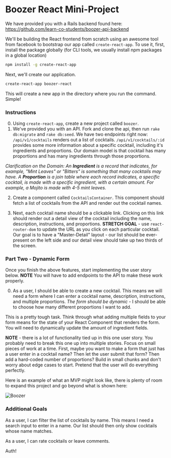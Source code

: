# Boozer React Mini-Project

We have provided you with a Rails backend found here:
https://github.com/learn-co-students/boozer-api-backend

We'll be building the React frontend from scratch using an awesome tool from facebook to bootstrap our app called `create-react-app`. To use it, first, install the package globally (for CLI tools, we usually install npm packages in a global location)

```bash
npm install -g create-react-app
```

Next, we'll create our application.

```bash
create-react-app boozer-react
```

This will create a new app in the directory where you run the command. Simple!

### Instructions

0. Using `create-react-app`, create a new project called `boozer`.
1. We've provided you with an API. Fork and clone the api, then run `rake db:migrate` and `rake db:seed`. We have two endpoints right now: `/api/v1/cocktails` renders out a list of cocktails. `/api/v1/cocktails/:id` provides some more information about a specific cocktail, including it's ingredients and proportions. Our domain model is that  cocktail has many proportions and has many ingredients through those proportions.

_Clarification on the Domain: An **Ingredient** is a record that indicates, for example, "Mint Leaves" or "Bitters" is something that many cocktails may have. A **Proportion** is a join table where each record indicates, a specific cocktail, is made with a specific ingredient, with a certain amount. For example, a Mojito is made with 4-5 mint leaves._

2. Create a component called `CocktailsContainer`. This component should fetch a list of cocktails from the API and render out the cocktail names.

3. Next, each cocktail name should be a clickable link. Clicking on this link should render out a detail view of the cocktail including the name, description, instructions, and proportions.
**STRETCH GOAL** - use `react-router-dom` to update the URL as you click on each particular cocktail. Our goal is to have a "Master-Detail" layout - our list should be ever-present on the left side and our detail view should take up two thirds of the screen.

### Part Two - Dynamic Form

Once you finish the above features, start implementing the user story below. **NOTE** You will have to add endpoints to the API to make these work properly.

0. As a user, I should be able to create a new cocktail. This means we will need a form where I can enter a cocktail name, description, instructions, and multiple proportions. *The form should be dynamic* - I should be able to choose how many different proportions I want to add.

This is a pretty tough task. Think through what adding multiple fields to your form means for the state of your React Component that renders the form. You will need to dynamically update the amount of ingredient fields.

**NOTE** - there is a lot of functionality tied up in this one user story. You probably need to break this one up into multiple stories. Focus on small pieces of work at a time. First, maybe you want to make a form that just has a user enter in a cocktail name? Then let the user submit that form? Then add a hard-coded number of proportions? Build in small chunks and don't worry about edge cases to start. Pretend that the user will do everything perfectly.

Here is an example of what an MVP might look like, there is plenty of room to expand this project and go beyond what is shown here:

![Boozer](Boozer.gif)


### Additional Goals

As a user, I can filter the list of cocktails by name. This means I need a search input to enter in a name. Our list should then only show cocktails whose name matches.

As a user, I can rate cocktails or leave comments.

Auth!
